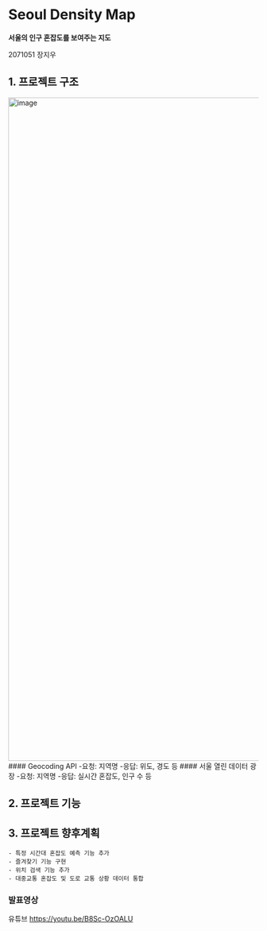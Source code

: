 # Seoul Density Map


**서울의 인구 혼잡도를 보여주는 지도**


 2071051 장지우

## 1. 프로젝트 구조
<img width="1335" alt="image" src="https://github.com/j-jiu/SeoulDensity/assets/143875650/7ac8614c-f784-4978-ae60-2ccc9dc4c2cd">
#### Geocoding API  
	-요청: 지역명
 	-응답: 위도, 경도 등
#### 서울 열린 데이터 광장
	-요청: 지역명
 	-응답: 실시간 혼잡도, 인구 수 등

## 2. 프로젝트 기능
	
 ## 3. 프로젝트 향후계획
 	- 특정 시간대 혼잡도 예측 기능 추가
	- 즐겨찾기 기능 구현
	- 위치 검색 기능 추가
	- 대중교통 혼잡도 및 도로 교통 상황 데이터 통합



### 발표영상

유튜브
<https://youtu.be/B8Sc-OzOALU>
